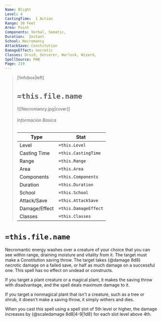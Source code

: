 ```yaml
---
Name: Blight
Level: 4
CastingTime:  1 Action 
Range: 30 Feet
Area: Point
Components: Verbal, Somatic, 
Duration:  Instant  
School: Necromancy
AttackSave: Constitution
DamageEffect: necrotic
Classes: Druid, Sorcerer, Warlock, Wizard, 
SpellSource: PHB
Page: 219
---
```


>[!infobox|left]
># `=this.file.name`
>![[Necromancy.jpg|cover]]
> ###### Información Basica
> Type |  Stat |
> ---|---|
> Level | `=this.Level` |
> Casting Time | `=this.CastingTime` |
> Range | `=this.Range` |
> Area | `=this.Area` |
> Components | `=this.Components` |
> Duration | `=this.Duration` |
> School | `=this.School` |
> Attack/Save | `=this.AttackSave` |
> Damage/Effect | `=this.DamageEffect` |
> Classes | `=this.Classes` |

# `=this.file.name`
Necromantic energy washes over a creature of your choice that you can see within range, draining moisture and vitality from it. The target must make a Constitution saving throw. The target takes {@damage 8d8} necrotic damage on a failed save, or half as much damage on a successful one. This spell has no effect on undead or constructs.

If you target a plant creature or a magical plant, it makes the saving throw with disadvantage, and the spell deals maximum damage to it.

If you target a nonmagical plant that isn&#x27;t a creature, such as a tree or shrub, it doesn&#x27;t make a saving throw, it simply withers and dies.



 


 


 


When you cast this spell using a spell slot of 5th level or higher, the damage increases by {@scaledamage 8d8|4-9|1d8} for each slot level above 4th. 